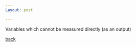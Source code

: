 ```yaml
---
Layout: post

---
```




Variables which  cannot be measured directly (as an output)



[back](/docs/glossary.md)

